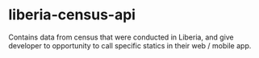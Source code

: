 # liberia-census-api
Contains data from census that were conducted in Liberia, and give developer to opportunity to call specific statics in their web / mobile app.

